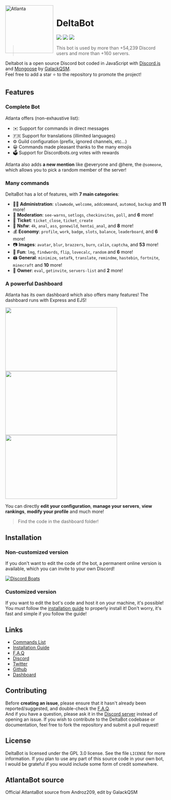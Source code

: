 <img width="150" height="150" align="left" style="float: left; margin: 0 10px 0 0;" alt="Atlanta" src="https://delta-bot.com/assets/img/logo.png">  

# DeltaBot

[![](https://img.shields.io/discord/736276043836686346.svg?logo=discord&colorB=7289DA)](https://discord.gg/cAmtjYj)
[![](https://img.shields.io/badge/discord.js-v12.0.0--dev-blue.svg?logo=npm)](https://github.com/discordjs)
[![](https://img.shields.io/badge/paypal-donate-blue.svg)](paypal.me/GalackQSM)

> This bot is used by more than +54,239 Discord users and more than +160 servers.

Deltabot is a open source Discord bot coded in JavaScript with [Discord.js](https://discord.js.org) and [Mongoose](https://mongoosejs.com/docs/api.html) by [GalackQSM](https://github.com/GalackQSM).  
Feel free to add a star ⭐ to the repository to promote the project!

## Features

### Complete Bot

Atlanta offers (non-exhaustive list):
*   ✉️ Support for commands in direct messages
*   🇫🇷 Support for translations (illimited languages)
*   ⚙️ Guild configuration (prefix, ignored channels, etc...)
*   😀 Commands made pleasant thanks to the many emojis
*   🗳️ Support for Discordbots.org votes with rewards

Atlanta also adds **a new mention** like @everyone and @here, the `@someone`, which allows you to pick a random member of the server!

### Many commands

DeltaBot has a lot of features, with **7 main categories**:

*   👩‍💼 **Administration**: `slowmode`, `welcome`, `addcommand`, `automod`, `backup` and **11** more! 
*   🚓 **Moderation**: `see-warns`, `setlogs`, `checkinvites`, `poll`, and **6** more! 
*   🎫 **Ticket**: `ticket_close`, `ticket_create`
*   🔞 **Nsfw**: `4k`, `anal`, `ass`, `gonewild`, `hentai_anal`, and **8** more! 
*   💰 **Economy**: `profile`, `work`, `badge`, `slots`, `balance`, `leaderboard`, and **6** more! 
*   📷 **Images**: `avatar`, `blur`, `brazzers`, `burn`, `calin`, `captcha`, and **53** more! 
*   👻 **Fun**: `lmg`, `findwords`, `flip`, `lovecalc`, `random` and **6** more! 
*   🖨️ **General**: `minimize`, `setafk`, `translate`, `remindme`, `hastebin`, `fortnite`, `minecraft` and **10** more! 
*   👑 **Owner**: `eval`, `getinvite`, `servers-list` and **2** more!

### A powerful Dashboard

Atlanta has its own dashboard which also offers many features! The dashboard runs with Express and EJS!

<img align="left" style="float: centrer; margin: 0 10px 0 0;" src="https://i.imgur.com/G9JhlqT.png" height="200" width="350"/>
<img align="center" style="float: left; margin: 0 10px 0 0;" src="https://i.imgur.com/FdDCZcY.png" height="200" width="350"/>
<img align="center" style="float: centrer; margin: 0 10px 0 0;" src="https://i.imgur.com/FaMgNHw.png" height="200" width="350"/>

You can directly **edit your configuration**, **manage your servers**, **view rankings**, **modify your profile** and much more!

> Find the code in the dashboard folder! 

## Installation

### Non-customized version

If you don't want to edit the code of the bot, a permanent online version is available, which you can invite to your own Discord!   

[![Discord Boats](https://discord.boats/API/V2/WIDGET/706219913336979476)](https://discord.boats/bot/706219913336979476)

### Customized version

If you want to edit the bot's code and host it on your machine, it's possible!  
You must follow the [installation guide](https://www.atlanta-bot.fr/installation/) to properly install it! Don't worry, it's fast and simple if you follow the guide!

## Links

*   [Commands List](https://www.atlanta-bot.fr/commands)
*   [Installation Guide](https://www.atlanta-bot.fr/installation)
*   [F.A.Q](https://delta-bot.com/foire-aux-questions/)
*   [Discord](https://discord.gg/cAmtjYj)
*   [Twitter](https://twitter.com/DeltaBotDiscord)
*   [Github](https://github.com/GalackQSM/DeltaBot/)
*   [Dashboard](http://dashboard.delta-bot.com:8080/)

## Contributing

Before **creating an issue**, please ensure that it hasn't already been reported/suggested, and double-check the [F.A.Q](https://delta-bot.com/foire-aux-questions).   
And if you have a question, please ask it in the [Discord server](https://discord.gg/cAmtjYj) instead of opening an issue.
If you wish to contribute to the DeltaBot codebase or documentation, feel free to fork the repository and submit a pull request!

## License

DeltaBot is licensed under the GPL 3.0 license. See the file `LICENSE` for more information. If you plan to use any part of this source code in your own bot, I would be grateful if you would include some form of credit somewhere.

## AtlantaBot source

Official AtlantaBot source from Androz209, edit by GalackQSM
